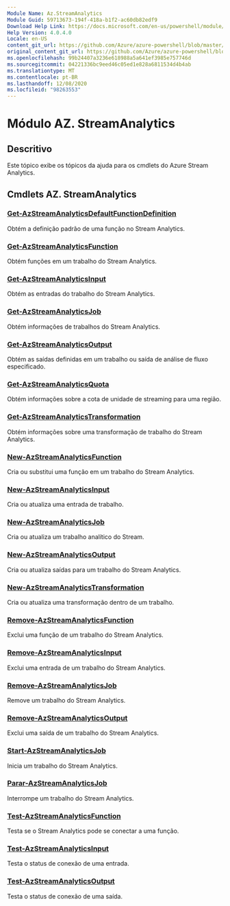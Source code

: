 ```yaml
---
Module Name: Az.StreamAnalytics
Module Guid: 59713673-194f-418a-b1f2-ac60db82edf9
Download Help Link: https://docs.microsoft.com/en-us/powershell/module/az.streamanalytics
Help Version: 4.0.4.0
Locale: en-US
content_git_url: https://github.com/Azure/azure-powershell/blob/master/src/StreamAnalytics/StreamAnalytics/help/Az.StreamAnalytics.md
original_content_git_url: https://github.com/Azure/azure-powershell/blob/master/src/StreamAnalytics/StreamAnalytics/help/Az.StreamAnalytics.md
ms.openlocfilehash: 99b24407a3236e618988a5a641ef3985e757746d
ms.sourcegitcommit: 04221336bc9eed46c05ed1e828a6811534d4b4ab
ms.translationtype: MT
ms.contentlocale: pt-BR
ms.lasthandoff: 12/08/2020
ms.locfileid: "98263553"
---
```

# Módulo AZ. StreamAnalytics
## Descritivo
Este tópico exibe os tópicos da ajuda para os cmdlets do Azure Stream Analytics.

## Cmdlets AZ. StreamAnalytics
### [Get-AzStreamAnalyticsDefaultFunctionDefinition](Get-AzStreamAnalyticsDefaultFunctionDefinition.md)
Obtém a definição padrão de uma função no Stream Analytics.

### [Get-AzStreamAnalyticsFunction](Get-AzStreamAnalyticsFunction.md)
Obtém funções em um trabalho do Stream Analytics.

### [Get-AzStreamAnalyticsInput](Get-AzStreamAnalyticsInput.md)
Obtém as entradas do trabalho do Stream Analytics.

### [Get-AzStreamAnalyticsJob](Get-AzStreamAnalyticsJob.md)
Obtém informações de trabalhos do Stream Analytics.

### [Get-AzStreamAnalyticsOutput](Get-AzStreamAnalyticsOutput.md)
Obtém as saídas definidas em um trabalho ou saída de análise de fluxo especificado.

### [Get-AzStreamAnalyticsQuota](Get-AzStreamAnalyticsQuota.md)
Obtém informações sobre a cota de unidade de streaming para uma região.

### [Get-AzStreamAnalyticsTransformation](Get-AzStreamAnalyticsTransformation.md)
Obtém informações sobre uma transformação de trabalho do Stream Analytics.

### [New-AzStreamAnalyticsFunction](New-AzStreamAnalyticsFunction.md)
Cria ou substitui uma função em um trabalho do Stream Analytics.

### [New-AzStreamAnalyticsInput](New-AzStreamAnalyticsInput.md)
Cria ou atualiza uma entrada de trabalho.

### [New-AzStreamAnalyticsJob](New-AzStreamAnalyticsJob.md)
Cria ou atualiza um trabalho analítico do Stream.

### [New-AzStreamAnalyticsOutput](New-AzStreamAnalyticsOutput.md)
Cria ou atualiza saídas para um trabalho do Stream Analytics.

### [New-AzStreamAnalyticsTransformation](New-AzStreamAnalyticsTransformation.md)
Cria ou atualiza uma transformação dentro de um trabalho.

### [Remove-AzStreamAnalyticsFunction](Remove-AzStreamAnalyticsFunction.md)
Exclui uma função de um trabalho do Stream Analytics.

### [Remove-AzStreamAnalyticsInput](Remove-AzStreamAnalyticsInput.md)
Exclui uma entrada de um trabalho do Stream Analytics.

### [Remove-AzStreamAnalyticsJob](Remove-AzStreamAnalyticsJob.md)
Remove um trabalho do Stream Analytics.

### [Remove-AzStreamAnalyticsOutput](Remove-AzStreamAnalyticsOutput.md)
Exclui uma saída de um trabalho do Stream Analytics.

### [Start-AzStreamAnalyticsJob](Start-AzStreamAnalyticsJob.md)
Inicia um trabalho do Stream Analytics.

### [Parar-AzStreamAnalyticsJob](Stop-AzStreamAnalyticsJob.md)
Interrompe um trabalho do Stream Analytics.

### [Test-AzStreamAnalyticsFunction](Test-AzStreamAnalyticsFunction.md)
Testa se o Stream Analytics pode se conectar a uma função.

### [Test-AzStreamAnalyticsInput](Test-AzStreamAnalyticsInput.md)
Testa o status de conexão de uma entrada.

### [Test-AzStreamAnalyticsOutput](Test-AzStreamAnalyticsOutput.md)
Testa o status de conexão de uma saída.

